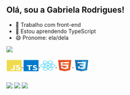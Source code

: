 ## Olá, sou a Gabriela Rodrigues!

- 🔭 Trabalho com front-end
- 🌱 Estou aprendendo TypeScript
- 😄 Pronome: ela/dela
<div>
  <a href="https://github.com/gaavro">
  <img height="180em" src="https://github-readme-stats.vercel.app/api?username=gaavro&show_icons=true&theme=dark&include_all_commits=true&count_private=true"/>
  
</div>
  
  <div style="display: inline_block"><br>
  <img align="center" alt="Gabi-Js" height="30" width="40" src="https://raw.githubusercontent.com/devicons/devicon/master/icons/javascript/javascript-plain.svg">
  <img align="center" alt="Gabi-Ts" height="30" width="40" src="https://raw.githubusercontent.com/devicons/devicon/master/icons/typescript/typescript-plain.svg">
  <img align="center" alt="Gabi-React" height="30" width="40" src="https://raw.githubusercontent.com/devicons/devicon/master/icons/react/react-original.svg">
  <img align="center" alt="Gabi-HTML" height="30" width="40" src="https://raw.githubusercontent.com/devicons/devicon/master/icons/html5/html5-original.svg">
  <img align="center" alt="Gabi-CSS" height="30" width="40" src="https://raw.githubusercontent.com/devicons/devicon/master/icons/css3/css3-original.svg"> 
</div>
  
  
  ##
  
  
  <div>  
 <a href="https://discord.gg/et2frYpf" target="_blank"><img src="https://img.shields.io/badge/Discord-7289DA?style=for-the-badge&logo=discord&logoColor=white" target="_blank"></a> 
  <a href = "mailto:gabrielarodrigues432@gmail.com"><img src="https://img.shields.io/badge/-Gmail-%23333?style=for-the-badge&logo=gmail&logoColor=white" target="_blank"></a>
  <a href="hhttps://www.linkedin.com/in/gabriela-avelino/" target="_blank"><img src="https://img.shields.io/badge/-LinkedIn-%230077B5?style=for-the-badge&logo=linkedin&logoColor=white" target="_blank"></a> 
 
 
</div>
